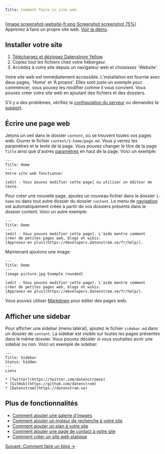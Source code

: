 ```yaml
---
Title: Comment faire un site web
---
```

[[image screenshot-website-fr.png Screenshot screenshot 75%]](/fr/)  
Apprenez à faire un propre site web. [Voir la démo](/fr/).

## Installer votre site

1. [Téléchargez et dézippez Datenstrom Yellow](https://github.com/datenstrom/yellow/archive/master.zip).
2. Copiez tout les fichiers chez votre hébergeur.
3. Accédez à votre site depuis un navigateur web et choisissez 'Website'.

Votre site web est immédiatement accessible. L'installation est fournie avec deux pages, 'Home' et 'À propos'. Elles sont juste un exemple pour commencer, vous pouvez les modifier comme il vous convient. Vous pouvez créer votre site web en ajoutant des fichiers et des dossiers.

S'il y a des problèmes, vérifiez la [configuration du serveur](server-configuration) ou demandez le [support](support).

## Écrire une page web

Jetons un oeil dans le dossier `content`, où se trouvent toutes vos pages web. Ouvrer le fichier `content/1-home/page.md`. Vous y verrez les paramètres et le texte de la page. Vous pouvez changer le titre de la page `Title` ainsi que d'autres [paramètres](markdown-cheat-sheet#paramètres) en haut de la page. Voici un exemple:

```
---
Title: Home
---
Votre site web fonctionne!

[edit - Vous pouvez modifier cette page] ou utiliser un éditeur de texte.
```

Pour créer une nouvelle page, ajoutez un nouveau fichier dans le dossier `1-home` ou dans tout autre dossier du dossier `content`. Le menu de [navigation](adding-content) est automatiquement créée à partir de vos dossiers présents dans le dossier content. Voici un autre exemple:

```
---
Title: Demo
---
[edit - Vous pouvez modifier cette page]. L'aide montre comment 
créer de petites pages web, blogs et wikis. 
[Apprenez-en plus](https://developers.datenstrom.se/fr/help/).
```

Maintenant ajoutons une image:

```
---
Title: Demo
---
[image picture.jpg Exemple rounded]

[edit - Vous pouvez modifier cette page]. L'aide montre comment 
créer de petites pages web, blogs et wikis. 
[Apprenez-en plus](https://developers.datenstrom.se/fr/help/).
```

Vous pouvez utiliser [Markdown](markdown-cheat-sheet) pour éditer des pages web.

## Afficher une sidebar

Pour afficher une sidebar (menu latéral), ajoutez le fichier `sidebar.md` dans un dossier de `content`. La sidebar est visible sur toutes les pages présentes dans le même dossier. Vous pouvez décider si vous souhaitez avoir une sidebar ou non. Voici un exemple de sidebar:

```
---
Title: Sidebar
Status: hidden
---
Liens

* [Twitter](https://twitter.com/datenstromse)
* [GitHub](https://github.com/datenstrom)
* [Datenstrom](https://datenstrom.se)
```

## Plus de fonctionnalités

* [Comment ajouter une galerie d'images](https://github.com/datenstrom/yellow-plugins/tree/master/gallery)
* [Comment ajouter un moteur de recherche à votre site](https://github.com/datenstrom/yellow-plugins/tree/master/search)
* [Comment ajouter un plan à votre site](https://github.com/datenstrom/yellow-plugins/tree/master/sitemap)
* [Comment ajouter une page de contact à votre site](https://github.com/datenstrom/yellow-plugins/tree/master/contact)
* [Comment créer un site web statique](server-configuration#site-web-statique)

[Suivant: Comment faire un blog →](how-to-make-a-blog)
